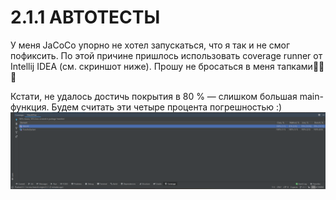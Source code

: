 # 2.1.1 АВТОТЕСТЫ

У меня JaCoCo упорно не хотел запускаться, что я так и не смог пофиксить. По этой причине пришлось использовать coverage runner от Intellij IDEA (см. скриншот ниже).
Прошу не бросаться в меня тапками🥺🥺🥺

Кстати, не удалось достичь покрытия в 80 % — слишком большая main-функция. Будем считать эти четыре процента погрешностью :)
![](src/pic/proof.png)
